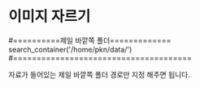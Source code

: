 # 이미지 자르기

#==========제일 바깥쪽 폴더=============
search_container('/home/pkn/data/')
#======================================

자료가 들어있는 제일 바깥쪽 폴더 경로만 지정 해주면 됩니다.
